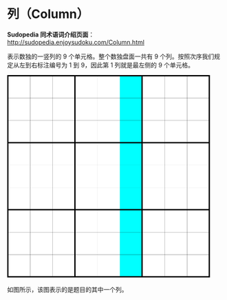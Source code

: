 # 列（Column）

**Sudopedia 同术语词介绍页面**：http://sudopedia.enjoysudoku.com/Column.html

表示数独的一竖列的 9 个单元格。整个数独盘面一共有 9 个列。按照次序我们规定从左到右标注编号为 1 到 9，因此第 1 列就是最左侧的 9 个单元格。

<img src="pic/column.png" style="zoom:50%;" />

如图所示，该图表示的是题目的其中一个列。
